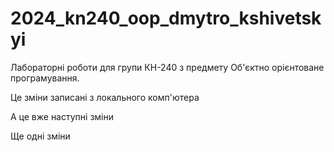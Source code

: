 # 2024_kn240_oop_dmytro_kshivetskyi
Лабораторні роботи для групи КН-240 з предмету Об'єктно орієнтоване програмування.

Це зміни записані з локального комп'ютера

А це вже наступні зміни

Ще одні зміни
